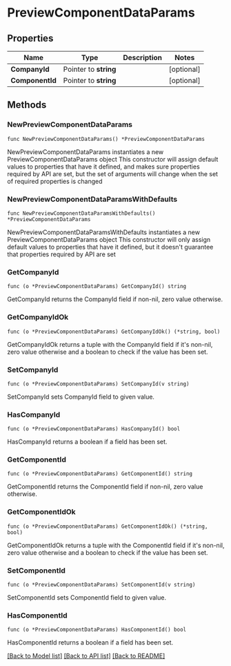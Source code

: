 # PreviewComponentDataParams

## Properties

Name | Type | Description | Notes
------------ | ------------- | ------------- | -------------
**CompanyId** | Pointer to **string** |  | [optional] 
**ComponentId** | Pointer to **string** |  | [optional] 

## Methods

### NewPreviewComponentDataParams

`func NewPreviewComponentDataParams() *PreviewComponentDataParams`

NewPreviewComponentDataParams instantiates a new PreviewComponentDataParams object
This constructor will assign default values to properties that have it defined,
and makes sure properties required by API are set, but the set of arguments
will change when the set of required properties is changed

### NewPreviewComponentDataParamsWithDefaults

`func NewPreviewComponentDataParamsWithDefaults() *PreviewComponentDataParams`

NewPreviewComponentDataParamsWithDefaults instantiates a new PreviewComponentDataParams object
This constructor will only assign default values to properties that have it defined,
but it doesn't guarantee that properties required by API are set

### GetCompanyId

`func (o *PreviewComponentDataParams) GetCompanyId() string`

GetCompanyId returns the CompanyId field if non-nil, zero value otherwise.

### GetCompanyIdOk

`func (o *PreviewComponentDataParams) GetCompanyIdOk() (*string, bool)`

GetCompanyIdOk returns a tuple with the CompanyId field if it's non-nil, zero value otherwise
and a boolean to check if the value has been set.

### SetCompanyId

`func (o *PreviewComponentDataParams) SetCompanyId(v string)`

SetCompanyId sets CompanyId field to given value.

### HasCompanyId

`func (o *PreviewComponentDataParams) HasCompanyId() bool`

HasCompanyId returns a boolean if a field has been set.

### GetComponentId

`func (o *PreviewComponentDataParams) GetComponentId() string`

GetComponentId returns the ComponentId field if non-nil, zero value otherwise.

### GetComponentIdOk

`func (o *PreviewComponentDataParams) GetComponentIdOk() (*string, bool)`

GetComponentIdOk returns a tuple with the ComponentId field if it's non-nil, zero value otherwise
and a boolean to check if the value has been set.

### SetComponentId

`func (o *PreviewComponentDataParams) SetComponentId(v string)`

SetComponentId sets ComponentId field to given value.

### HasComponentId

`func (o *PreviewComponentDataParams) HasComponentId() bool`

HasComponentId returns a boolean if a field has been set.


[[Back to Model list]](../README.md#documentation-for-models) [[Back to API list]](../README.md#documentation-for-api-endpoints) [[Back to README]](../README.md)


